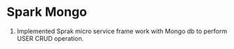 # Spark Mongo


1) Implemented   Sprak micro service  frame work with Mongo db to perform USER CRUD operation.


